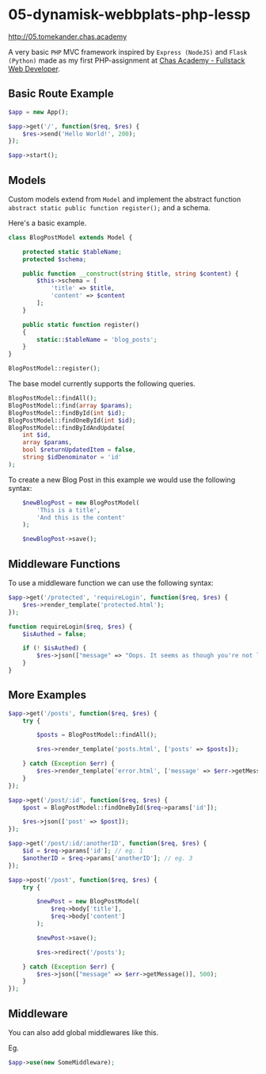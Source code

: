 # 05-dynamisk-webbplats-php-lessp

http://05.tomekander.chas.academy

A very basic `PHP` MVC framework inspired by `Express (NodeJS)` and `Flask (Python)` made as my first PHP-assignment at [Chas Academy - Fullstack Web Developer](https://chasacademy.se "Chas Academy").

## Basic Route Example

```php
$app = new App();

$app->get('/', function($req, $res) {
    $res->send('Hello World!', 200);
});

$app->start();
```

## Models

Custom models extend from `Model` and implement the abstract function `abstract static public function register();` and a schema.

Here's a basic example.

```php
class BlogPostModel extends Model {

    protected static $tableName;
    protected $schema;

    public function __construct(string $title, string $content) {
        $this->schema = [
            'title' => $title,
            'content' => $content
        ];
    }

    public static function register()
    {
        static::$tableName = 'blog_posts';
    }
}

BlogPostModel::register();

```

The base model currently supports the following queries.

```php
BlogPostModel::findAll();
BlogPostModel::find(array $params);
BlogPostModel::findById(int $id);
BlogPostModel::findOneById(int $id);
BlogPostModel::findByIdAndUpdate(
    int $id, 
    array $params, 
    bool $returnUpdatedItem = false, 
    string $idDenominator = 'id'
);
```

To create a new Blog Post in this example we would use the following syntax:

```php
    $newBlogPost = new BlogPostModel(
        'This is a title',
        'And this is the content'
    );

    $newBlogPost->save();
```

## Middleware Functions

To use a middleware function we can use the following syntax:

```php
$app->get('/protected', 'requireLogin', function($req, $res) {
    $res->render_template('protected.html');
});

function requireLogin($req, $res) {
    $isAuthed = false;

    if (! $isAuthed) {
        $res->json(["message" => "Oops. It seems as though you're not logged in."], 401);
    }
}
```

## More Examples

```php
$app->get('/posts', function($req, $res) {
    try {

        $posts = BlogPostModel::findAll();

        $res->render_template('posts.html', ['posts' => $posts]);

    } catch (Exception $err) {
        $res->render_template('error.html', ['message' => $err->getMessage()], 500)
    }
});

$app->get('/post/:id', function($req, $res) {
    $post = BlogPostModel::findOneById($req->params['id']);

    $res->json(['post' => $post]);
});

$app->get('/post/:id/:anotherID', function($req, $res) {
    $id = $req->params['id']; // eg. 1
    $anotherID = $req->params['anotherID']; // eg. 3
});

$app->post('/post', function($req, $res) {
    try {

        $newPost = new BlogPostModel(
            $req->body['title'],
            $req->body['content']
        );

        $newPost->save();

        $res->redirect('/posts');

    } catch (Exception $err) {
        $res->json(["message" => $err->getMessage()], 500);
    }
});
```

## Middleware

You can also add global middlewares like this.

Eg.

```php
$app->use(new SomeMiddleware);
```
